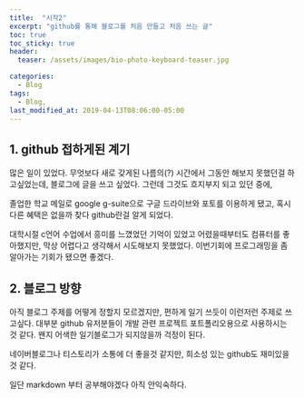 ```yaml
---
title:  "시작2"
excerpt: "github를 통해 블로그를 처음 만들고 처음 쓰는 글"
toc: true
toc_sticky: true
header:
  teaser: /assets/images/bio-photo-keyboard-teaser.jpg

categories:
  - Blog
tags:
  - Blog,
last_modified_at: 2019-04-13T08:06:00-05:00
---
```


## 1. github 접하게된 계기

많은 일이 있었다.
무엇보다 새로 갖게된 나름의(?) 시간에서 그동안 해보지 못했던걸 하고싶었는데,
블로그에 글을 쓰고 싶었다.
그런데 그것도 흐지부지 되고 있던 중에,

졸업한 학교 메일로 google g-suite으로 구글 드라이브와 포토를 이용하게 됐고,
혹시 다른 혜택은 없을까 찾다 github란걸 알게 되었다.

대학시절 c언어 수업에서 흥미를 느꼈었던 기억이 있었고 어렸을때부터도 컴퓨터를
좋아했지만, 막상 어렵다고 생각해서 시도해보지 못했었다.
이번기회에 프로그래밍을 좀 알아가는 기회가 됐으면 좋겠다.

## 2. 블로그 방향

아직 블로그 주제를 어떻게 정할지 모르겠지만,
편하게 일기 쓰듯이 이런저런 주제로 쓰고싶다.
대부분 github 유저분들이 개발 관련 프로젝트 포트폴리오용으로
사용하시는 것 같다. 왠지 어색한 일기블로그가 되지않을까 걱정이 된다.

네이버블로그나 티스토리가 소통에 더 좋을것 같지만,
희소성 있는 github도 재미있을 것 같다.

일단 markdown 부터 공부해야겠다 아직 안익숙하다.
